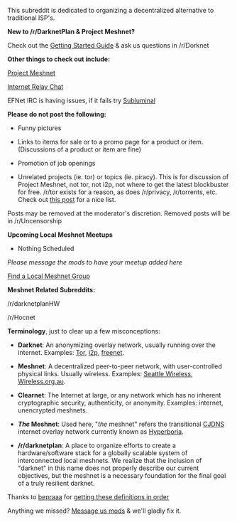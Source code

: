 This subreddit is dedicated to organizing a decentralized alternative to traditional ISP's.

**New to /r/DarknetPlan & Project Meshnet?** 

Check out the [Getting Started Guide](https://wiki.projectmeshnet.org/Getting_started) & ask us questions in /r/Dorknet

**Other things to check out include:**

[Project Meshnet](https://projectmeshnet.org)

[Internet Relay Chat](http://chat.efnet.org:9090/?channels=%23projectmeshnet&Login=Login)

EFNet IRC is having issues, if it fails try [Subluminal](https://chat.mibbit.com/?server=irc.subluminal.net&channel=%23darknetplan)

**Please do not post the following:**

* Funny pictures

* Links to items for sale or to a promo page for a product or item. (Discussions of a product or item are fine)

* Promotion of job openings

* Unrelated projects (ie. tor) or topics (ie. piracy). This is for discussion of Project Meshnet, not tor, not i2p, not where to get the latest blockbuster for free. /r/tor exists for a reason, as does /r/privacy, /r/torrents, etc. Check out [this post](http://redd.it/wl6ju) for a nice list.

Posts may be removed at the moderator's discretion. Removed posts will be in /r/Uncensorship

**Upcoming Local Meshnet Meetups**

* Nothing Scheduled

*Please message the mods to have your meetup added here*


[Find a Local Meshnet Group](https://wiki.projectmeshnet.org/Category:Mesh_Local)

**Meshnet Related Subreddits:**

/r/darknetplanHW

/r/Hocnet


**Terminology**, just to clear up a few misconceptions:

* **Darknet**: An anonymizing overlay network, usually running over the internet. Examples: [Tor](https://www.torproject.org), [i2p](http://www.i2p2.de/), [freenet](https://freenetproject.org/).

* **Meshnet**: A decentralized peer-to-peer network, with user-controlled physical links. Usually wireless. Examples: [Seattle Wireless](http://seattlewireless.net/), [Wireless.org.au](http://wireless.org.au/).

* **Clearnet**: The Internet at large, or any network which has no inherent cryptographic security, authenticity, or anonymity. Examples: internet, unencrypted meshnets.

* ***The* Meshnet**: Used here, "*the* meshnet" refers the transitional [CJDNS](https://wiki.projectmeshnet.org/Cjdns) internet overlay network currently known as [Hyperboria](https://wiki.projectmeshnet.org/Hyperboria).

* **/r/darknetplan**: A place to organize efforts to create a hardware/software stack for a globally scalable system of interconnected local meshnets. We realize that the inclusion of "darknet" in this name does not properly describe our current objectives, but the meshnet is a necessary foundation for the final goal of a truly resilient darknet.

Thanks to [bepraaa](/u/bepraaa) for [getting these definitions in order](http://redd.it/11j03k)

Anything we missed? [Message us mods](http://www.reddit.com/message/compose?to=%2Fr%2Fdarknetplan) & we'll gladly fix it.

[](http://jk.reddit.com/r/darknetplan)
